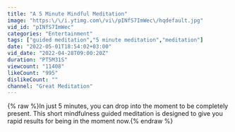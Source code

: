 ```yaml
---
title: "A 5 Minute Mindful Meditation"
image: "https:\/\/i.ytimg.com\/vi\/pINfS7ImWec\/hqdefault.jpg"
vid_id: "pINfS7ImWec"
categories: "Entertainment"
tags: ["guided meditation","5 minute meditation","meditation"]
date: "2022-05-01T18:54:02+03:00"
vid_date: "2022-04-28T09:00:20Z"
duration: "PT5M31S"
viewcount: "11408"
likeCount: "995"
dislikeCount: ""
channel: "Great Meditation"
---
```

{% raw %}In just 5 minutes, you can drop into the moment to be completely present. This short mindfulness guided meditation is designed to give you rapid results for being in the moment now.{% endraw %}
